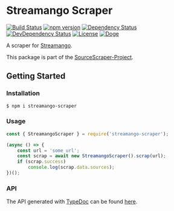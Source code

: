 # Streamango Scraper

[![Build Status](https://travis-ci.org/OpenByteDev/SourceScraper.svg?branch=master)](https://travis-ci.org/OpenByteDev/SourceScraper)
[![npm version](https://badge.fury.io/js/streamango-scraper.svg)](https://www.npmjs.com/package/streamango-scraper)
[![Dependency Status](https://david-dm.org/OpenByteDev/SourceScraper/status.svg?path=packages%2Fstreamango-scraper)](https://david-dm.org/OpenByteDev/SourceScraper?path=packages%2Fstreamango-scraper)
[![DevDependency Status](https://david-dm.org/OpenByteDev/SourceScraper/dev-status.svg?path=packages%2Fstreamango-scraper)](https://david-dm.org/OpenByteDev/SourceScraper?path=packages%2Fstreamango-scraper&type=dev)
[![License](https://img.shields.io/github/license/mashape/apistatus.svg)](https://opensource.org/licenses/MIT)
[![Doge](https://img.shields.io/badge/doge-wow-yellow.svg)]()

A scraper for [Streamango](https://www.streamango.com/).

This package is part of the [SourceScraper-Project](https://github.com/OpenByteDev/SourceScraper).


## Getting Started
### Installation
```bash
$ npm i streamango-scraper
```


### Usage

```js
const { StreamangoScraper } = require('streamango-scraper');

(async () => {
    const url = 'some url';
    const scrap = await new StreamangoScraper().scrap(url);
    if (scrap.success)
        console.log(scrap.data.sources);
})();
```


### API
The API generated with [TypeDoc](http://typedoc.org/) can be found [here](https://openbytedev.github.io/SourceScraper/packages/streamango-scraper/docs/).
